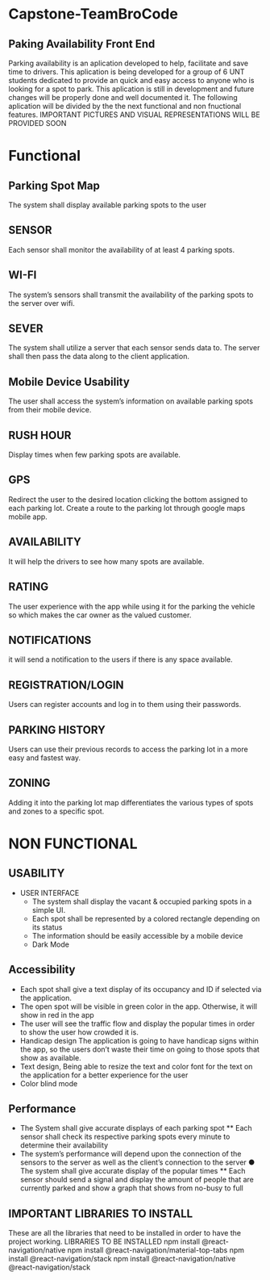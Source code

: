 # Capstone-TeamBroCode

## Paking Availability Front End 

Parking availability is an aplication developed to help, facilitate and save time to drivers. This aplication is being developed for a group of 6 UNT students dedicated 
to provide an quick and easy access to anyone who is looking for a spot to park. This aplication is still in development and future changes will be properly done 
and well documented it. The following aplication will be divided by the the next functional and non fnuctional features. 
IMPORTANT 
PICTURES AND VISUAL REPRESENTATIONS WILL BE PROVIDED SOON  

# Functional 

## Parking Spot Map 
The system shall display available parking spots
to the user
## SENSOR
Each sensor shall monitor the availability of at
least 4 parking spots.
## WI-FI
The system’s sensors shall transmit the
availability of the parking spots to the server over
wifi.
## SEVER
The system shall utilize a server that each
sensor sends data to. The server shall then pass
the data along to the client application.
## Mobile Device Usability 
The user shall access the system’s information
on available parking spots from their mobile
device.
## RUSH HOUR 
Display times when few parking spots are
available.
## GPS 
Redirect the user to the desired location clicking
the bottom assigned to each parking lot. Create
a route to the parking lot through google maps
mobile app.
## AVAILABILITY
It will help the drivers to see how many spots are
available.

## RATING 
The user experience with the app while using it
for the parking the vehicle so which makes the
car owner as the valued customer.
## NOTIFICATIONS 
it will send a notification to the users if there is
any space available.
## REGISTRATION/LOGIN
Users can register accounts and log in to them
using their passwords.
## PARKING HISTORY 
Users can use their previous records to access
the parking lot in a more easy and fastest way.
## ZONING 
Adding it into the parking lot map differentiates
the various types of spots and zones to a specific
spot.

# NON FUNCTIONAL 
 ## USABILITY 
 * USER INTERFACE 
      * The system shall display the vacant & occupied parking spots in a simple UI.
      * Each spot shall be represented by a colored rectangle depending on its status
      * The information should be easily accessible by a mobile device
      * Dark Mode
 ## Accessibility
   * Each spot shall give a text display of its occupancy and ID if selected via the
application.
   * The open spot will be visible in green color in the app. Otherwise, it will show in red in
      the app
   * The user will see the traffic flow and display the popular times in order to show the
      user how crowded it is.
   * Handicap design The application is going to have handicap signs within the app, so
     the users don’t waste their time on going to those spots that show as available.
   * Text design, Being able to resize the text and color font for the text on the application
     for a better experience for the user
   * Color blind mode
 ## Performance
  * The System shall give accurate displays of each parking spot
    ** Each sensor shall check its respective parking spots every minute to determine their
       availability
  * The system’s performance will depend upon the connection of the sensors to the server as
       well as the client’s connection to the server
● The system shall give accurate display of the popular times
    ** Each sensor should send a signal and display the amount of people that are currently
       parked and show a graph that shows from no-busy to full

   


## IMPORTANT LIBRARIES TO INSTALL 
These are all the libraries that need to be installed in order to have the project working. 
LIBRARIES TO BE INSTALLED
npm install @react-navigation/native
npm install @react-navigation/material-top-tabs
npm install @react-navigation/stack
npm install @react-navigation/native @react-navigation/stack
